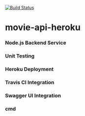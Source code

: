[![Build Status ](https://api.travis-ci.org/Ifarukcolak/movie-api-heroku.svg)](https://travis-ci.org/Ifarukcolak/movie-api-heroku/builds)

# movie-api-heroku

### Node.js Backend Service

### Unit Testing

### Heroku Deployment

### Travis CI Integration

### Swagger UI Integration

### cmd

